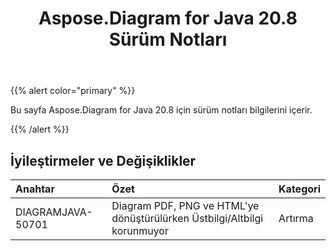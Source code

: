 ﻿---
title: Aspose.Diagram for Java 20.8 Sürüm Notları
type: docs
weight: 14
url: /tr/java/aspose-diagram-for-java-20-8-release-notes/
---
{{% alert color="primary" %}}

Bu sayfa Aspose.Diagram for Java 20.8 için sürüm notları bilgilerini içerir.

{{% /alert %}}
## **İyileştirmeler ve Değişiklikler**  ##

|**Anahtar**|**Özet**|**Kategori**|
|:- |:- |:- |
|DIAGRAMJAVA-50701|Diagram PDF, PNG ve HTML'ye dönüştürülürken Üstbilgi/Altbilgi korunmuyor|Artırma|
